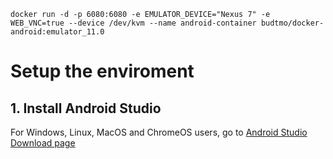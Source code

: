 `docker run -d -p 6080:6080 -e EMULATOR_DEVICE="Nexus 7" -e WEB_VNC=true --device /dev/kvm --name android-container budtmo/docker-android:emulator_11.0`

# Setup the enviroment

## 1. Install Android Studio 
For Windows, Linux, MacOS and ChromeOS users, go to [Android Studio Download page](https://developer.android.com/studio)

